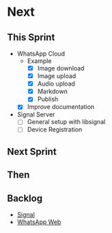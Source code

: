 # Next

## This Sprint

- WhatsApp Cloud
  - Example
    - [x] Image download
    - [x] Image upload
    - [x] Audio upload
    - [x] Markdown
    - [x] Publish
  - [x] Improve documentation
- Signal Server
  - [ ] General setup with libsignal
  - [ ] Device Registration

## Next Sprint

## Then

## Backlog

- [Signal](./signal.md)
- [WhatsApp Web](./whatsapp-web.md)
